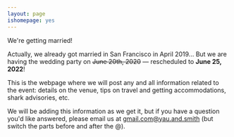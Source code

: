 ```yaml
---
layout: page
ishomepage: yes
---
```


We're getting married!

Actually, we already got married in San Francisco in April 2019...
But we are having the wedding party on ~~June 20th, 2020~~ — rescheduled to **June 25, 2022**!

This is the webpage where we will post any and all information related to the event: details on the venue, tips on travel and getting accommodations, shark advisories, etc.

We will be adding this information as we get it, but if you have a question you'd like answered, please email us at gmail.com@yau.and.smith (but switch the parts before and after the @).
